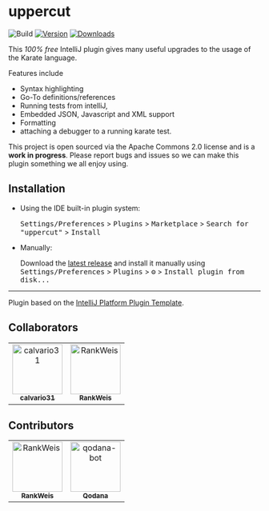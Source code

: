 # uppercut

![Build](https://github.com/rankweis/uppercut/workflows/Build/badge.svg)
[![Version](https://img.shields.io/jetbrains/plugin/v/24736.svg)](https://plugins.jetbrains.com/plugin/24736/)
[![Downloads](https://img.shields.io/jetbrains/plugin/d/24736.svg)](https://plugins.jetbrains.com/plugin/24736)

<!-- Plugin description -->
This *100% free* IntelliJ plugin gives many useful upgrades to the usage of the Karate language.

Features include 
- Syntax highlighting
- Go-To definitions/references
- Running tests from intelliJ,
- Embedded JSON, Javascript and XML support
- Formatting
- attaching a debugger to a running karate test.

This project is open sourced via the Apache Commons 2.0 license and is a **work in progress**. 
Please report bugs and issues so we can make this plugin something we all enjoy using.

<!-- Plugin description end -->

## Installation

- Using the IDE built-in plugin system:
  
  <kbd>Settings/Preferences</kbd> > <kbd>Plugins</kbd> > <kbd>Marketplace</kbd> > <kbd>Search for "uppercut"</kbd> >
  <kbd>Install</kbd>
  
- Manually:

  Download the [latest release](https://github.com/rankweis/uppercut/releases/latest) and install it manually using
  <kbd>Settings/Preferences</kbd> > <kbd>Plugins</kbd> > <kbd>⚙️</kbd> > <kbd>Install plugin from disk...</kbd>


---
Plugin based on the [IntelliJ Platform Plugin Template][template].

[template]: https://github.com/JetBrains/intellij-platform-plugin-template
[docs:plugin-description]: https://plugins.jetbrains.com/docs/intellij/plugin-user-experience.html#plugin-description-and-presentation

## Collaborators

<!-- readme: calvario31,collaborators -start -->
<table>
	<tbody>
		<tr>
            <td align="center">
                <a href="https://github.com/calvario31">
                    <img src="https://avatars.githubusercontent.com/u/39682391?v=4" width="100;" alt="calvario31"/>
                    <br />
                    <sub><b>calvario31</b></sub>
                </a>
            </td>
            <td align="center">
                <a href="https://github.com/RankWeis">
                    <img src="https://avatars.githubusercontent.com/u/733691?v=4" width="100;" alt="RankWeis"/>
                    <br />
                    <sub><b>RankWeis</b></sub>
                </a>
            </td>
		</tr>
	<tbody>
</table>
<!-- readme: calvario31,collaborators -end -->

## Contributors

<!-- readme: contributors -start -->
<table>
	<tbody>
		<tr>
            <td align="center">
                <a href="https://github.com/RankWeis">
                    <img src="https://avatars.githubusercontent.com/u/733691?v=4" width="100;" alt="RankWeis"/>
                    <br />
                    <sub><b>RankWeis</b></sub>
                </a>
            </td>
            <td align="center">
                <a href="https://github.com/qodana-bot">
                    <img src="https://avatars.githubusercontent.com/u/139879315?v=4" width="100;" alt="qodana-bot"/>
                    <br />
                    <sub><b>Qodana</b></sub>
                </a>
            </td>
		</tr>
	<tbody>
</table>
<!-- readme: contributors -end -->